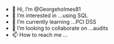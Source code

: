 - 👋 Hi, I’m @Georgeholmes81
- 👀 I’m interested in ...using SQL
- 🌱 I’m currently learning ...PCI DSS
- 💞️ I’m looking to collaborate on ...audits
- 📫 How to reach me ...

<!---
Georgeholmes81/Georgeholmes81 is a ✨ special ✨ repository because its `README.md` (this file) appears on your GitHub profile.
You can click the Preview link to take a look at your changes.
--->
